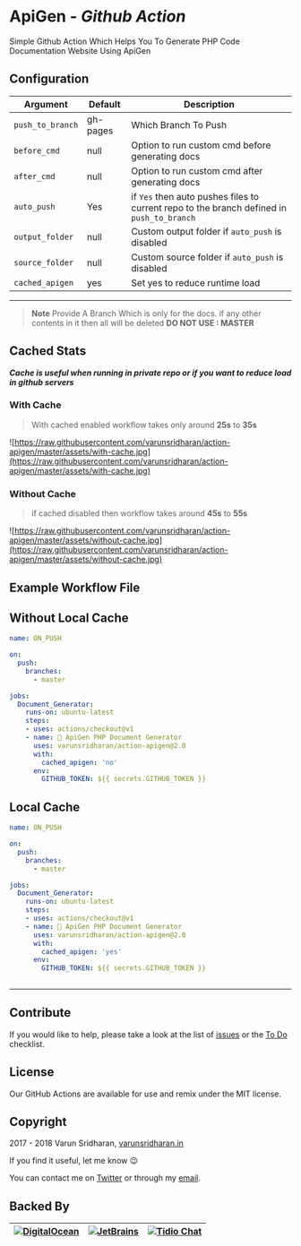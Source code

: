 # ApiGen - ***Github Action***
Simple Github Action Which Helps You To Generate PHP Code Documentation Website Using ApiGen

## Configuration
| Argument | Default | Description |
| --- | ------- | ----------- |
|`push_to_branch` | gh-pages | Which Branch To Push |
|`before_cmd` | null | Option to run custom cmd before generating docs |
|`after_cmd` | null | Option to run custom cmd after generating docs |
|`auto_push` | Yes | if `Yes` then auto pushes files to current repo to the branch defined in `push_to_branch` |
|`output_folder` | null | Custom output folder if `auto_push` is disabled |
|`source_folder` | null | Custom source folder if `auto_push` is disabled |
|`cached_apigen` | yes |  Set yes to reduce runtime load |
---

> **Note** Provide A Branch Which is only for the docs. if any other contents in it then all will be deleted **DO NOT USE : MASTER**  

## Cached Stats
***Cache is useful when running in private repo or if you want to reduce load in github servers*** 

### With Cache
> With cached enabled workflow takes only around **25s** to **35s**

![https://raw.githubusercontent.com/varunsridharan/action-apigen/master/assets/with-cache.jpg](https://raw.githubusercontent.com/varunsridharan/action-apigen/master/assets/with-cache.jpg)

### Without Cache
> if cached disabled then workflow takes around **45s** to **55s**

![https://raw.githubusercontent.com/varunsridharan/action-apigen/master/assets/without-cache.jpg](https://raw.githubusercontent.com/varunsridharan/action-apigen/master/assets/without-cache.jpg)


## Example Workflow File

## Without Local Cache
```yaml
name: ON_PUSH

on:
  push:
    branches:
      - master

jobs:
  Document_Generator:
    runs-on: ubuntu-latest
    steps:
    - uses: actions/checkout@v1
    - name: 📝 ApiGen PHP Document Generator
      uses: varunsridharan/action-apigen@2.0
      with:
        cached_apigen: 'no'
      env:
        GITHUB_TOKEN: ${{ secrets.GITHUB_TOKEN }}
```

## Local Cache
```yaml
name: ON_PUSH

on:
  push:
    branches:
      - master

jobs:
  Document_Generator:
    runs-on: ubuntu-latest
    steps:
    - uses: actions/checkout@v1
    - name: 📝 ApiGen PHP Document Generator
      uses: varunsridharan/action-apigen@2.0
      with:
        cached_apigen: 'yes'
      env:
        GITHUB_TOKEN: ${{ secrets.GITHUB_TOKEN }}
        
```

---
## Contribute
If you would like to help, please take a look at the list of
[issues][issues] or the [To Do](#-todo) checklist.

## License
Our GitHub Actions are available for use and remix under the MIT license.

## Copyright
2017 - 2018 Varun Sridharan, [varunsridharan.in][website]

If you find it useful, let me know :wink:

You can contact me on [Twitter][twitter] or through my [email][email].

## Backed By
| [![DigitalOcean][do-image]][do-ref] | [![JetBrains][jb-image]][jb-ref] |  [![Tidio Chat][tidio-image]][tidio-ref] |
| --- | --- | --- |

[twitter]: https://twitter.com/varunsridharan2
[email]: mailto:varunsridharan23@gmail.com
[website]: https://varunsridharan.in
[issues]: issues/

[do-image]: https://vsp.ams3.cdn.digitaloceanspaces.com/cdn/DO_Logo_Horizontal_Blue-small.png
[jb-image]: https://vsp.ams3.cdn.digitaloceanspaces.com/cdn/phpstorm-small.png?v3
[tidio-image]: https://vsp.ams3.cdn.digitaloceanspaces.com/cdn/tidiochat-small.png
[do-ref]: https://s.svarun.in/Ef
[jb-ref]: https://www.jetbrains.com
[tidio-ref]: https://tidiochat.com

